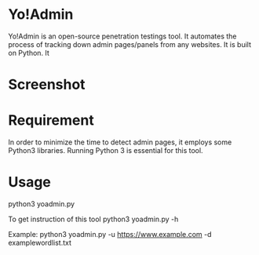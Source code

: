 # Yo!Admin
Yo!Admin is an open-source penetration testings tool. 
It automates the process of tracking down admin pages/panels from any websites.
It is built on Python. It 
# Screenshot


# Requirement
In order to minimize the time to detect admin pages, it employs some Python3 libraries. Running Python 3 is essential for this tool. 

# Usage
python3 yoadmin.py 

To get instruction of this tool
python3 yoadmin.py -h

Example: python3 yoadmin.py -u https://www.example.com -d examplewordlist.txt



